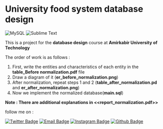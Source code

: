 # University food system database design
![MySQL](https://img.shields.io/badge/mysql-%2300f.svg?style=for-the-badge&logo=mysql&logoColor=white)
![Sublime Text](https://img.shields.io/badge/sublime_text-%23575757.svg?style=for-the-badge&logo=sublime-text&logoColor=important)

This is a project for the **database design** course at **Amirkabir University of Technology**


The order of work is as follows :‌ 
1.  First, write the entities and characteristics of each entity in the **table_Before normalization.pdf** file
2.  Draw a diagram of it (**er_before_normalization.png**)
3.  After normalization, repeat steps 1 and 2 (**table_after_normalization.pd** and **er_after_normalization.png**)
4.  Now we implement the normalized database(**main.sql**)


**Note : There are additional explanations in <<report_normalization.pdf>>**

follow me on : 

[![Twitter Badge](https://img.shields.io/badge/-Twitter-1da1f2?style=flat-square&labelColor=1da1f2&logo=twitter&logoColor=white&link=https://twitter.com/Yaronzz)](https://twitter.com/parvvaresh)
[![Email Badge](https://img.shields.io/badge/-Email-c14438?style=flat-square&logo=Gmail&logoColor=white&link=mailto:yaronhuang@foxmail.com)](mailto:parvvaresh@gmail.com)
[![Instagram Badge](https://img.shields.io/badge/-Instagram-purple?style=flat&logo=instagram&logoColor=white&link=https://instagram.com/parvvaresh/)](https://space.bilibili.com/7708412)
[![Github Badge](https://img.shields.io/badge/-Github-232323?style=flat-square&logo=Github&logoColor=white&link=https://space.bilibili.com/7708412)](https://github.com/parvvaresh)
